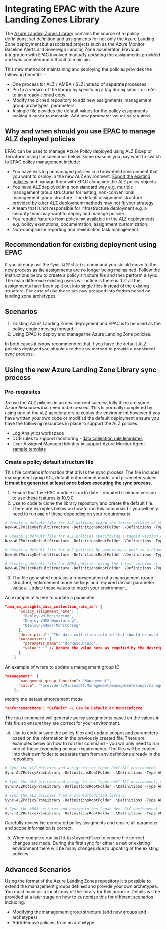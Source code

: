 # Integrating EPAC with the Azure Landing Zones Library

The [Azure Landing Zones Library](https://azure.github.io/Azure-Landing-Zones-Library/) contains the source of all policy definitions, set definition and assignments for not only the Azure Landing Zone deployment but associated projects such as the Azure Monitor Baseline Alerts and Sovereign Landing Zone accelerator. Previous integration with EPAC involved manually updating the assignments provided and was complex and difficult to maintain.

This new method of maintaining and deploying the policies provides the following benefits: -

- One process for ALZ / AMBA / SLZ instead of separate processes.
- Pin to a version of the library by specifying a tag during sync - or refer to an already cloned copy.
- Modify the cloned repository to add new assignments, management group archetypes, parameters.
- A single file provides the default values for the policy assignments making it easier to maintain. Add new parameter values as required.

## Why and when should you use EPAC to manage ALZ deployed policies

EPAC can be used to manage Azure Policy deployed using ALZ Bicep or Terraform using the scenarios below. Some reasons you may want to switch to EPAC policy management include:

- You have existing unmanaged policies in a brownfield environment that you want to deploy in the new ALZ environment. [Export the existing policies](start-extracting-policy-resources.md) and manage them with EPAC alongside the ALZ policy objects.
- You have ALZ deployed in a non standard way e.g. multiple management group structures for testing, non-conventional management group structure. The default assignment structure provided by other ALZ deployment methods may not fit your strategy.
- A team that is not responsible for infrastructure deployment e.g. a security team may want to deploy and manage policies.
- You require features from policy not available in the ALZ deployments e.g. policy exemptions, documentation, assignment customization.
- Non-compliance reporting and remediation task management.

## Recommendation for existing deployment using EPAC

If you already use the `Sync-ALZPolicies` command you should move to the new process as the assignments are no longer being maintained. Follow the instructions below to create a policy structure file and then perform a sync. The main difference existing users will notice is there is that all the assignments have been split out into single files instead of the existing structure. For ease of use these are now grouped into folders based on landing zone archetypes.

## Scenarios

1. Existing Azure Landing Zones deployment and EPAC is to be used as the policy engine moving forward.
2. Using EPAC to deploy and manage the Azure Landing Zone policies.

In both cases it is now recommended that if you have the default ALZ policies deployed you should use the new method to provide a consistent sync process.

## Using the new Azure Landing Zone Library sync process

### Pre-requisites

To use the ALZ policies in an environment successfully there are some Azure Resources that need to be created. This is normally completed by using one of the ALZ accelerators to deploy the environment however if you have written your own code or modified the default deployment ensure you have the following resources in place to support the ALZ policies.

- Log Analytics workspace
- DCR rules to support monitoring - [data collection rule templates](https://github.com/Azure/Enterprise-Scale/tree/main/eslzArm/resourceGroupTemplates)
- User Assigned Managed Identity to support Azure Monitor Agent - [sample template](https://github.com/Azure/Enterprise-Scale/blob/main/eslzArm/resourceGroupTemplates/userAssignedIdentity.json)

### Create a policy default structure file

This file contains information that drives the sync process. The file includes management group IDs, default enforcement mode, and parameter values. **It must be generated at least once before executing the sync process.**

1. Ensure that the EPAC module is up to date - required minimum version to use these features is 10.9.0.
2. Use to code to clone the library repository and create the default file. There are examples below on how to run this commnand - you will only need to run one of these depending on your requirements.

```ps1
# Create a default file for ALZ policies using the latest version of the ALZ Library 
New-ALZPolicyDefaultStructure -DefinitionsRootFolder .\Definitions -Type ALZ

# Create a default file for ALZ policies specifiying a tagged version of the ALZ Library 
New-ALZPolicyDefaultStructure -DefinitionsRootFolder .\Definitions -Type ALZ -Tag "platform/alz/2025.02.0"

# Create a default file for ALZ policies by provising a path to a cloned/modified library 
New-ALZPolicyDefaultStructure -DefinitionsRootFolder .\Definitions -Type ALZ -LibraryPath <<path to library>>

# Create a default file for AMBA policies using the latest version of the ALZ Library 
New-ALZPolicyDefaultStructure -DefinitionsRootFolder .\Definitions -Type AMBA
```

3. The file generated contains a representation of a management group structure, enforcement mode settings and required default parameter values. Update these values to match your environment.

An example of where to update a parameter

```json
"ama_vm_insights_data_collection_rule_id": {
      "policy_assignment_name": [
        "Deploy-VM-Monitoring",
        "Deploy-VMSS-Monitoring",
        "Deploy-vmHybr-Monitoring"
      ],
      "description": "The data collection rule id that should be used for the VM Insights deployment.",
      "parameters": {
        "parameter_name": "dcrResourceId",
        "value": "" // Update the value here as required by the description
      }
    }
```

An example of where to update a management group ID

```json
"management": {
      "management_group_function": "Management",
      "value": "/providers/Microsoft.Management/managementGroups/management" //replace with your management group ID
    },
```

Modify the default enforcement mode

```json
"enforcementMode": "Default" // Can be Default or DoNotEnforce
```

The next command will generate policy assignments based on the values in this file so ensure they are correct for your environment.

4. Use to code to sync the policy files and update scopes and parameters based on the information in the previously created file. There are examples below on how to run this command - you will only need to run one of these depending on your requirements. The files will be copied into their own folder to separate them from any definitions already in the repository.

```ps1
# Sync the ALZ policies and assign to the "epac-dev" PAC environment.
Sync-ALZPolicyFromLibrary -DefinitionsRootFolder .\Definitions -Type ALZ -DefinitionsRootFolder .\Definitions -PacEnvironmentSelector "epac-dev"

# Sync the ALZ policies and assign to the "epac-dev" PAC environment. Specify a tagged version of the ALZ library
Sync-ALZPolicyFromLibrary -DefinitionsRootFolder .\Definitions -Type ALZ -DefinitionsRootFolder .\Definitions -PacEnvironmentSelector "epac-dev" -Tag "platform/alz/2025.02.0"

# Sync the ALZ policies from a cloned/modified library
Sync-ALZPolicyFromLibrary -DefinitionsRootFolder .\Definitions -Type ALZ -DefinitionsRootFolder .\Definitions -PacEnvironmentSelector "epac-dev" -LibraryPath <<path to library>>

# Sync the AMBA policies and assign to the "epac-dev" PAC environment.
Sync-ALZPolicyFromLibrary -DefinitionsRootFolder .\Definitions -Type AMBA -DefinitionsRootFolder .\Definitions -PacEnvironmentSelector "epac-dev"
```

Carefully review the generated policy assigments and ensure all parameter and scope information is correct.

5. When complete run `Build-DeploymentPlans` to ensure the correct changes are made. During the first sync for either a new or existing environment there will be many changes due to updating of the existing policies.

## Advanced Scenarios

Using the format of the Azure Landing Zones repository it is possible to extend the management groups defined and provide your own archetypes. You must maintain a local copy of the library for this purpose. Details will be provided at a later stage on how to customize this for different scenarios including:

- Modifying the management group structure (add new groups and archetypes)
- Add/Remove policies from an archetype
